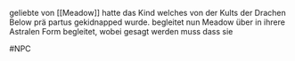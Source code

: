 geliebte von [[Meadow]]
hatte das Kind welches von der Kults der Drachen Below prä partus gekidnapped wurde. 
begleitet nun Meadow über in ihrere Astralen Form begleitet, wobei gesagt werden muss dass sie 

#NPC 